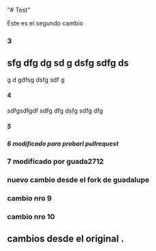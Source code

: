 "# Test" 

Este es el segundo cambio

### 3
sfg
dfg 
dg sd
g 
dsfg 
sdfg ds
--------
g d
gdfsg
 dsfg
sdf g 



#### 4
sdfgsdfgdf
 sdfg
 dfg
 dsfg
 sdfg dfg 



##### 5

##### 6 modificado para probarl pullrequest


### 7 modificado por guada2712


### nuevo cambio desde el fork de guadalupe


### cambio nro 9

### cambio nro 10

## cambios desde el original .